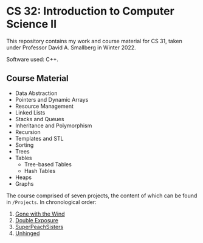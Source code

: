# CS 32: Introduction to Computer Science II

This repository contains my work and course material for CS 31, taken under Professor David A. Smallberg in Winter 2022.

Software used: C++.

## Course Material
- Data Abstraction
- Pointers and Dynamic Arrays
- Resource Management
- Linked Lists
- Stacks and Queues
- Inheritance and Polymorphism
- Recursion
- Templates and STL
- Sorting
- Trees
- Tables 
    - Tree-based Tables
    - Hash Tables
- Heaps
- Graphs

The course comprised of seven projects, the content of which can be found in `/Projects`. In chronological order:

1. [Gone with the Wind](/Projects/Project%201/)
2. [Double Exposure](/Projects/Project%202/)
3. [SuperPeachSisters](https://github.com/namanmodani/SuperPeachSisters)
4. [Unhinged](/Projects/Project%204/)